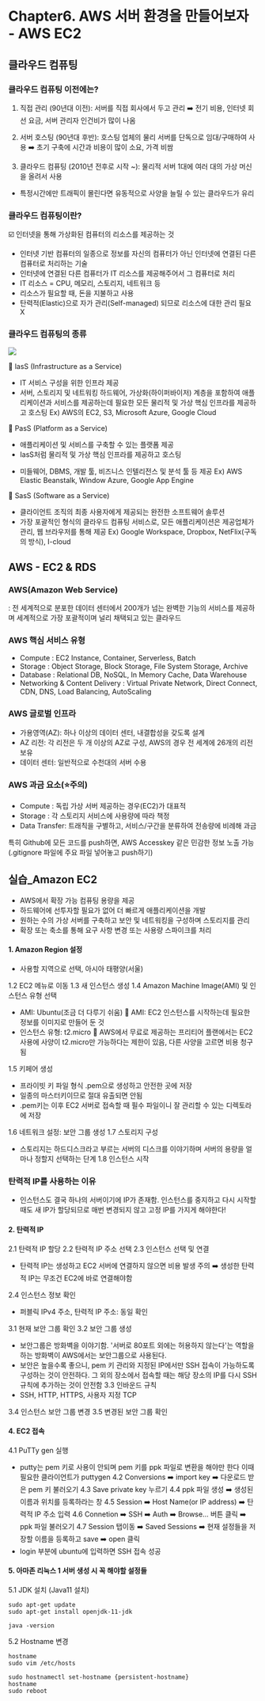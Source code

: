# Chapter6. AWS 서버 환경을 만들어보자 - AWS EC2

## 클라우드 컴퓨팅 
### 클라우드 컴퓨팅 이전에는?
1) 직접 관리 (90년대 이전): 서버를 직접 회사에서 두고 관리
➡️ 전기 비용, 인터넷 회선 요금, 서버 관리자 인건비가 많이 나옴

2) 서버 호스팅 (90년대 후반): 호스팅 업체의 물리 서버를 단독으로 임대/구매하여 사용
➡️ 초기 구축에 시간과 비용이 많이 소요, 가격 비쌈

3) 클라우드 컴퓨팅 (2010년 전후로 시작 ~): 물리적 서버 1대에 여러 대의 가상 머신을 올려서 사용

- 특정시간에만 트래픽이 몰린다면 유동적으로 사양을 늘릴 수 있는 클라우드가 유리

### 클라우드 컴퓨팅이란?
☑️ 인터넷을 통해 가상화된 컴퓨터의 리소스를 제공하는 것 
- 인터넷 기반 컴퓨터의 일종으로 정보를 자신의 컴퓨터가 아닌 인터넷에 연결된 다른 컴퓨터로 처리하는 기술
- 인터넷에 연결된 다른 컴퓨터가 IT 리소스를 제공해주어서 그 컴퓨터로 처리
- IT 리소스 = CPU, 메모리, 스토리지, 네트워크 등
- 리소스가 필요할 때, 돈을 지불하고 사용
- 탄력적(Elastic)으로 자가 관리(Self-managed) 되므로 리소스에 대한 관리 필요 X


### 클라우드 컴퓨팅의 종류

![](https://velog.velcdn.com/images/chhaewxn/post/24662705-e464-4f12-8b4d-6c19c3c0e1b0/image.png)

🔻 lasS (Infrastructure as a Service)
- IT 서비스 구성을 위한 인프라 제공
- 서버, 스토리지 및 네트워킹 하드웨어, 가상화(하이퍼바이저) 계층을 포함하여 애플리케이션과 서비스를 제공하는데 필요한 모든 물리적 및 가상 핵심 인프라를 제공하고 호스팅
Ex) AWS의 EC2, S3, Microsoft Azure, Google Cloud

🔻 PasS (Platform as a Service)
- 애플리케이션 및 서비스를 구축할 수 있는 플랫폼 제공
- IasS처럼 물리적 및 가상 핵심 인프라를 제공하고 호스팅
+ 미들웨어, DBMS, 개발 툴, 비즈니스 인텔리전스 및 분석 툴 등 제공
Ex) AWS Elastic Beanstalk, Window Azure, Google App Engine

🔻 SasS (Software as a Service)
- 클라이언트 조직의 최종 사용자에게 제공되는 완전한 소프트웨어 솔루션
- 가장 포괄적인 형식의 클라우드 컴퓨팅 서비스로, 모든 애플리케이션은 제공업체가 관리, 웹 브라우저를 통해 제공
Ex) Google Workspace, Dropbox, NetFlix(구독의 방식), I-cloud

## AWS - EC2 & RDS
### AWS(Amazon Web Service)
: 전 세계적으로 분포한 데이터 센터에서 200개가 넘는 완벽한 기능의 서비스를 제공하며 세계적으로 가장 포괄적이며 널리 채택되고 있는 클라우드

### AWS 핵심 서비스 유형
- Compute : EC2 Instance, Container, Serverless, Batch
- Storage : Object Storage, Block Storage, File System Storage, Archive
- Database : Relational DB, NoSQL, In Memory Cache, Data Warehouse
- Networking & Content Delivery : Virtual Private Network, Direct Connect, CDN, DNS, Load Balancing, AutoScaling

### AWS 글로벌 인프라
- 가용영역(AZ): 하나 이상의 데이터 센터, 내결합성을 갖도록 설계
- AZ 리전: 각 리전은 두 개 이상의 AZ로 구성, AWS의 경우 전 세계에 26개의 리전 보유
- 데이터 센터: 일반적으로 수천대의 서버 수용

### AWS 과금 요소(⭐주의)
- Compute : 독립 가상 서버 제공하는 경우(EC2)가 대표적
- Storage : 각 스토리지 서비스에 사용량에 따라 책정
- Data Transfer: 트래칙을 구별하고, 서비스/구간을 분류하여 전송량에 비례해 과금 

특히 Github에 모든 코드를 push하면, AWS Accesskey 같은 민감한 정보 노출 가능
(.gitignore 파일에 주요 파일 넣어놓고 push하기)

## 실습_Amazon EC2 
- AWS에서 확장 가능 컴퓨팅 용량을 제공
- 하드웨어에 선투자할 필요가 없어 더 빠르게 애플리케이션을 개발
- 원하는 수의 가상 서버를 구축하고 보안 및 네트워킹을 구성하며 스토리지를 관리
- 확장 또는 축소를 통해 요구 사항 변경 또는 사용량 스파이크를 처리

#### 1. Amazon Region 설정 
- 사용할 지역으로 선택, 아시아 태평양(서울)

1.2 EC2 메뉴로 이동
1.3 새 인스턴스 생성
1.4 Amazon Machine Image(AMI) 및 인스턴스 유형 선택
- AMI: Ubuntu(조금 더 다루기 쉬움)
🔻 AMI: EC2 인스턴스를 시작하는데 필요한 정보를 이미지로 만들어 둔 것
- 인스턴스 유형: t2.micro 
🔻 AWS에서 무료로 제공하는 프리티어 플랜에서는 EC2 사용에 사양이 t2.micro만 가능하다는 제한이 있음, 다른 사양을 고르면 비용 청구됨

1.5 키페어 생성 
- 프라이빗 키 파일 형식 .pem으로 생성하고 안전한 곳에 저장
- 일종의 마스터키이므로 절대 유출되면 안됨
- .pem키는 이후 EC2 서버로 접속할 때 필수 파일이니 잘 관리할 수 있는 디렉토라에 저장

1.6 네트워크 설정: 보안 그룹 생성
1.7 스토리지 구성
- 스토리지는 하드디스크라고 부르는 서버의 디스크를 이야기하며 서버의 용량을 얼마나 정할지 선택하는 단계
1.8 인스턴스 시작

### 탄력적 IP를 사용하는 이유
- 인스턴스도 결국 하나의 서버이기에 IP가 존재함. 인스턴스를 중지하고 다시 시작할 때도 새 IP가 할당되므로 매번 변경되지 않고 고정 IP를 가지게 해야한다!

#### 2. 탄력적 IP
2.1 탄력적 IP 할당
2.2 탄력적 IP 주소 선택
2.3 인스턴스 선택 및 연결
- 탄력적 IP는 생성하고 EC2 서버에 연결하지 않으면 비용 발생 주의
➡️ 생성한 탄력적 IP는 무조건 EC2에 바로 연결해야함

2.4 인스턴스 정보 확인
- 퍼블릭 IPv4 주소, 탄력적 IP 주소: 동일 확인 

3.1 현재 보안 그룹 확인 
3.2 보안 그룹 생성
- 보안그룹은 방화벽을 이야기함. '서버로 80포트 외에는 허용하지 않는다'는 역할을 하는 방화벽이 AWS에서는 보안그룹으로 사용된다.
- 보안은 높을수록 좋으니, pem 키 관리와 지정된 IP에서만 SSH 접속이 가능하도록 구성하는 것이 안전하다. 그 외의 장소에서 접속할 때는 해당 장소의 IP를 다시 SSH 규칙에 추가하는 것이 안전함
3.3 인바운드 규칙 
- SSH, HTTP, HTTPS, 사용자 지정 TCP

3.4 인스턴스 보안 그룹 변경 
3.5 변경된 보안 그룹 확인

#### 4. EC2 접속
4.1 PuTTy gen 실행 
- putty는 pem 키로 사용이 안되며 pem 키를 ppk 파일로 변환을 해야만 한다 이때 필요한 클라이언트가 puttygen
4.2 Conversions ➡️ import key ➡️ 다운로드 받은 pem 키 불러오기
4.3 Save private key 누르기 
4.4 ppk 파일 생성 ➡️ 생성된 이름과 위치를 등록하라는 창 
4.5 Session ➡️ Host Name(or IP address) ➡️ 탄력적 IP 주소 입력
4.6 Connetion ➡️ SSH ➡️ Auth ➡️ Browse... 버튼 클릭 ➡️ ppk 파일 불러오기
4.7 Session 탭이동 ➡️ Saved Sessions ➡️ 현재 설정들을 저장할 이름을 등록하고 save ➡️ open 클릭
- login 부분에 ubuntu에 입력하면 SSH 접속 성공 

#### 5. 아마존 리눅스 1 서버 생성 시 꼭 해야할 설정들
5.1 JDK 설치 (Java11 설치)
```
sudo apt-get update
sudo apt-get install openjdk-11-jdk

java -version
```
5.2 Hostname 변경
```linux
hostname
sudo vim /etc/hosts

sudo hostnamectl set-hostname {persistent-hostname}
hostname
sudo reboot
```
